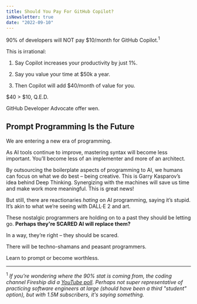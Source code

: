 ```yaml
---
title: Should You Pay For GitHub Copilot?
isNewsletter: true
date: "2022-09-10"
---
```


90% of developers will NOT pay $10/month for GitHub Copilot.<sup>1</sup>

This is irrational:

1. Say Copilot increases your productivity by just 1%.

2. Say you value your time at $50k a year.

3. Then Copilot will add $40/month of value for you.

$40 > $10, Q.E.D.

GitHub Developer Advocate offer wen.

## Prompt Programming Is the Future

We are entering a new era of programming.

As AI tools continue to improve, mastering syntax will become less important. You’ll become less of an implementer and more of an architect.

By outsourcing the boilerplate aspects of programming to AI, we humans can focus on what we do best – being creative. This is Garry Kasparov’s idea behind Deep Thinking. Synergizing with the machines will save us time and make work more meaningful. This is great news!

But still, there are reactionaries *hating* on AI programming, saying it’s stupid. It’s akin to what we’re seeing with DALL·E 2 and art.

These nostalgic programmers are holding on to a past they should be letting go. **Perhaps they're SCARED AI will replace them?**

In a way, they’re right – they should be scared.

There will be techno-shamans and peasant programmers.

Learn to prompt or become worthless.

---

<sup>1</sup> *If you're wondering where the 90% stat is coming from, the coding channel Fireship did a [YouTube poll](https://www.youtube.com/post/UgkxVUxLUaQwTZdhvHzXp1wjnSUdAD0vd6zp). Perhaps not super representative of practicing software engineers at large (should have been a third "student" option), but with 1.5M subscribers, it's saying something.*
